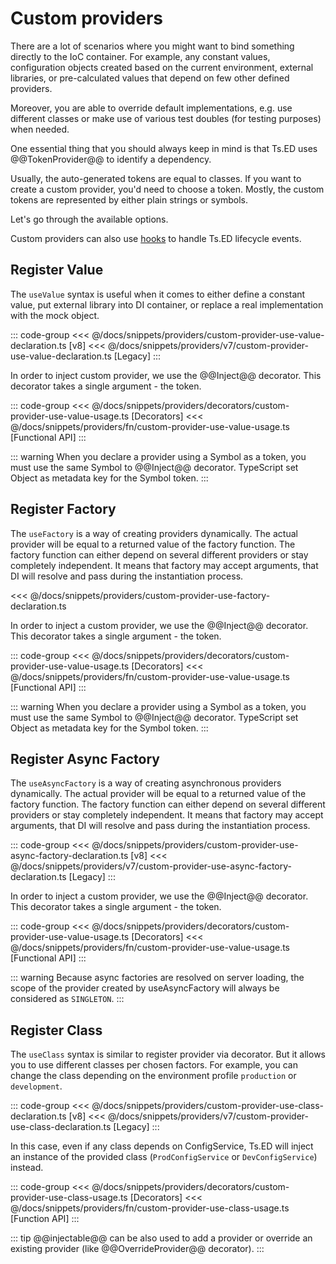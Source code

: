 # Custom providers

There are a lot of scenarios where you might want to bind something directly to the IoC container.
For example, any constant values, configuration objects created based on the current environment,
external libraries, or pre-calculated values that depend on few other defined providers.

Moreover, you are able to override default implementations, e.g. use different classes or make use of various test doubles (for testing purposes) when needed.

One essential thing that you should always keep in mind is that Ts.ED uses @@TokenProvider@@ to identify a dependency.

Usually, the auto-generated tokens are equal to classes. If you want to create a custom provider, you'd need to choose a token.
Mostly, the custom tokens are represented by either plain strings or symbols.

Let's go through the available options.

Custom providers can also use [hooks](/docs/hooks.md) to handle Ts.ED lifecycle events.

## Register Value

The `useValue` syntax is useful when it comes to either define a constant value, put external library into DI container,
or replace a real implementation with the mock object.

::: code-group
<<< @/docs/snippets/providers/custom-provider-use-value-declaration.ts [v8]
<<< @/docs/snippets/providers/v7/custom-provider-use-value-declaration.ts [Legacy]
:::

In order to inject custom provider, we use the @@Inject@@ decorator. This decorator takes a single argument - the token.

::: code-group
<<< @/docs/snippets/providers/decorators/custom-provider-use-value-usage.ts [Decorators]
<<< @/docs/snippets/providers/fn/custom-provider-use-value-usage.ts [Functional API]
:::

::: warning
When you declare a provider using a Symbol as a token, you must use the same Symbol to @@Inject@@ decorator.
TypeScript set Object as metadata key for the Symbol token.
:::

## Register Factory

The `useFactory` is a way of creating providers dynamically.
The actual provider will be equal to a returned value of the factory function.
The factory function can either depend on several different providers or stay completely independent.
It means that factory may accept arguments, that DI will resolve and pass during the instantiation process.

<<< @/docs/snippets/providers/custom-provider-use-factory-declaration.ts

In order to inject a custom provider, we use the @@Inject@@ decorator. This decorator takes a single argument - the token.

::: code-group
<<< @/docs/snippets/providers/decorators/custom-provider-use-value-usage.ts [Decorators]
<<< @/docs/snippets/providers/fn/custom-provider-use-value-usage.ts [Functional API]
:::

::: warning
When you declare a provider using a Symbol as a token, you must use the same Symbol to @@Inject@@ decorator.
TypeScript set Object as metadata key for the Symbol token.
:::

## Register Async Factory

The `useAsyncFactory` is a way of creating asynchronous providers dynamically.
The actual provider will be equal to a returned value of the factory function.
The factory function can either depend on several different providers or stay completely independent.
It means that factory may accept arguments, that DI will resolve and pass during the instantiation process.

::: code-group
<<< @/docs/snippets/providers/custom-provider-use-async-factory-declaration.ts [v8]
<<< @/docs/snippets/providers/v7/custom-provider-use-async-factory-declaration.ts [Legacy]
:::

In order to inject a custom provider, we use the @@Inject@@ decorator. This decorator takes a single argument - the token.

::: code-group
<<< @/docs/snippets/providers/decorators/custom-provider-use-value-usage.ts [Decorators]
<<< @/docs/snippets/providers/fn/custom-provider-use-value-usage.ts [Functional API]
:::

::: warning
Because async factories are resolved on server loading, the scope of the provider created by useAsyncFactory will always be considered as `SINGLETON`.
:::

## Register Class

The `useClass` syntax is similar to register provider via decorator. But it allows you to use different classes per chosen factors.
For example, you can change the class depending on the environment profile `production` or `development`.

::: code-group
<<< @/docs/snippets/providers/custom-provider-use-class-declaration.ts [v8]
<<< @/docs/snippets/providers/v7/custom-provider-use-class-declaration.ts [Legacy]
:::

In this case, even if any class depends on ConfigService, Ts.ED will inject an instance of the provided class (`ProdConfigService` or `DevConfigService`) instead.

::: code-group
<<< @/docs/snippets/providers/decorators/custom-provider-use-class-usage.ts [Decorators]
<<< @/docs/snippets/providers/fn/custom-provider-use-class-usage.ts [Function API]
:::

::: tip
@@injectable@@ can be also used to add a provider or override an existing provider (like @@OverrideProvider@@ decorator).
:::
